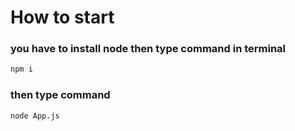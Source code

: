 # How to start
### you have to install node then type command in terminal

```bash
npm i 
```
### then type command
```bash
node App.js
```